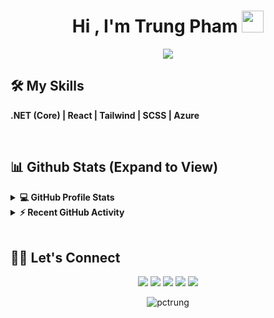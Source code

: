 <h1 align="center">Hi , I'm Trung Pham <img src="https://media.giphy.com/media/hvRJCLFzcasrR4ia7z/giphy.gif" width="35"></h1>

<p align="center">
  <a href="https://github.com/DenverCoder1/readme-typing-svg"><img src="https://readme-typing-svg.herokuapp.com?lines=Web+Developer;.NET%20|%20REACT;Always%20learning%20new%20things&center=true&width=500&height=50"></a>
</p> 

## 🛠️ My Skills
<b>.NET (Core) | React | Tailwind | SCSS | Azure</b>
 
<br/>

## 📊 Github Stats (Expand to View) 


<details> 
  <summary><b>💻 GitHub Profile Stats</b></summary>
  <br/>
  <p align="center">
    <a href="https://github.com/anuraghazra/github-readme-stats"><img alt="Trung Pham's Github Stats" src="https://github-readme-stats.vercel.app/api?username=pctrung&show_icons=true&count_private=true&theme=react " height="192px"/></a>
<br/>
  &nbsp;
	  <img src="https://github-readme-stats.vercel.app/api/top-langs?username=pctrung&show_icons=true&locale=en&layout=compact&theme=react " alt="pctrung" height="192px"/>
  <br/>
  <b>Note:</b> Top languages is only a metric of the languages my public code consists of and doesn't reflect experience or skill level.
  </p>
</details>


<details>
  <summary><b>⚡ Recent GitHub Activity</b></summary>
  <br/>
   <a href="https://github.com/pctrung"><img alt="Trung Pham's Activity Graph" src="https://activity-graph.herokuapp.com/graph?username=pctrung&custom_title=Trung%20Pham's%20Contribution%20Graph" /></a>
  <br/>

</details>

<br/>

## 🙋‍♀️ Let's Connect
<p align="center">
	<a href="mailto:pctrung1102@gmail.com"><img src="https://img.icons8.com/fluency/50/000000/mail.png"/></a>
	<a href="https://github.com/pctrung"><img src="https://img.icons8.com/fluency/48/000000/github.png"/></a>
	<a href="https://www.linkedin.com/in/trung-ph%E1%BA%A1m-101b871a2/"><img src="https://img.icons8.com/fluency/50/000000/linkedin-circled.png"/></a>
	<a href="https://www.facebook.com/trungxi.it"><img src="https://img.icons8.com/fluency/50/000000/facebook-circled.png"/></a>
	<a href="https://instagram.com/trungxi.it"><img src="https://img.icons8.com/fluency/48/000000/instagram-new.png"/></a>
</p>

<p align="center"> <img src="https://komarev.com/ghpvc/?username=pctrung&label=Profile%20views&color=0e75b6&style=plastic" alt="pctrung" /> </p> 




